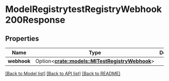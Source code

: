 # ModelRegistrytestRegistryWebhook200Response

## Properties

Name | Type | Description | Notes
------------ | ------------- | ------------- | -------------
**webhook** | Option<[**crate::models::MlTestRegistryWebhook**](MlTestRegistryWebhook.md)> |  | [optional]

[[Back to Model list]](../README.md#documentation-for-models) [[Back to API list]](../README.md#documentation-for-api-endpoints) [[Back to README]](../README.md)


